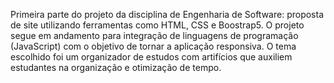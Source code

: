 Primeira parte do projeto da disciplina de Engenharia de Software: proposta de site utilizando ferramentas como HTML, CSS e Boostrap5. O projeto segue em andamento para integração de linguagens de programação (JavaScript) com o objetivo de tornar a aplicação responsiva. O tema escolhido foi um organizador de estudos com artifícios que auxiliem estudantes na organização e otimização de tempo.
